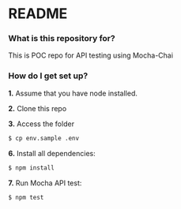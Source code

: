 # README #

### What is this repository for? ###

This is POC repo for API testing using Mocha-Chai

### How do I get set up? ###

**1.** Assume that you have node installed.

**2.** Clone this repo

**3.** Access the folder

```sh
$ cp env.sample .env
```

**6.** Install all dependencies:
```sh
$ npm install
```

**7.** Run Mocha API test:
```sh
$ npm test
```
